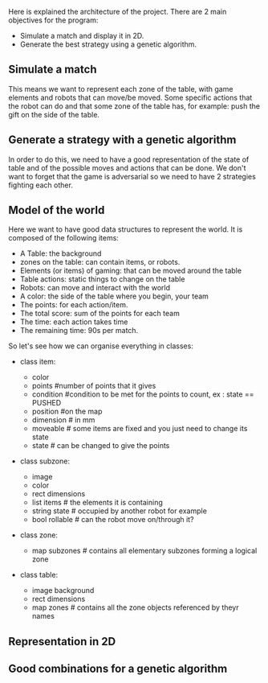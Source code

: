 Here is explained the architecture of the project.
There are 2 main objectives for the program: 
* Simulate a match and display it in 2D.
* Generate the best strategy using a genetic algorithm.

Simulate a match
----------------
This means we want to represent each zone of the table, with game elements and 
robots that can move/be moved. Some specific actions that the robot can do and
that some zone of the table has, for example: push the gift on the side of the table.

Generate a strategy with a genetic algorithm
--------------------------------------------
In order to do this, we need to have a good representation of the state of table
and of the possible moves and actions that can be done. We don't want to forget
that the game is adversarial so we need to have 2 strategies fighting each other.


Model of the world
------------------
Here we want to have good data structures to represent the world.
It is composed of the following items:
* A Table: the background
* zones on the table: can contain items, or robots.
* Elements (or items) of gaming: that can be moved around the table
* Table actions: static things to change on the table
* Robots: can move and interact with the world
* A color: the side of the table where you begin, your team
* The points: for each action/item.
* The total score: sum of the points for each team
* The time: each action takes time
* The remaining time: 90s per match.

So let's see how we can organise everything in classes:


* class item:
  - color
  - points #number of points that it gives
  - condition #condition to be met for the points to count, ex : state == PUSHED
  - position #on the map
  - dimension # in mm
  - moveable # some items are fixed and you just need to change its state
  - state # can be changed to give the points

* class subzone:
  - image
  - color
  - rect dimensions
  - list items # the elements it is containing
  - string state # occupied by another robot for example
  - bool rollable # can the robot move on/through it?

* class zone:

  - map subzones # contains all elementary subzones forming a logical zone

* class table:
  - image background 
  - rect dimensions
  - map zones # contains all the zone objects referenced by theyr names


Representation in 2D
--------------------



Good combinations for a genetic algorithm
-----------------------------------------